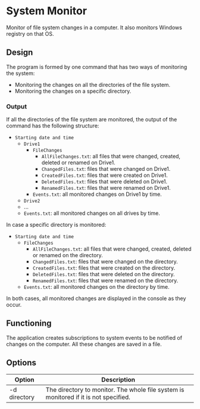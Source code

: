 # System Monitor

Monitor of file system changes in a computer. It also monitors Windows registry on that OS.

## Design

The program is formed by one command that has two ways of monitoring the system:

- Monitoring the changes on all the directories of the file system.
- Monitoring the changes on a specific directory.

### Output

If all the directories of the file system are monitored, the output of the command has the following structure:

- `Starting date and time`
  - `Drive1`
    - `FileChanges`
      - `AllFileChanges.txt`: all files that were changed, created, deleted or renamed on Drive1.
      - `ChangedFiles.txt`: files that were changed on Drive1.
      - `CreatedFiles.txt`: files that were created on Drive1.
      - `DeletedFiles.txt`: files that were deleted on Drive1.
      - `RenamedFiles.txt`: files that were renamed on Drive1.
    - `Events.txt`: all monitored changes on Drive1 by time.
  - `Drive2`
  - ...
  - `Events.txt`: all monitored changes on all drives by time.

In case a specific directory is monitored:

- `Starting date and time`
  - `FileChanges`
    - `AllFileChanges.txt`: all files that were changed, created, deleted or renamed on the directory.
    - `ChangedFiles.txt`: files that were changed on the directory.
    - `CreatedFiles.txt`: files that were created on the directory.
    - `DeletedFiles.txt`: files that were deleted on the directory.
    - `RenamedFiles.txt`: files that were renamed on the directory.
  - `Events.txt`: all monitored changes on the directory by time.

In both cases, all monitored changes are displayed in the console as they occur.

## Functioning

The application creates subscriptions to system events to be notified of changes on the computer. All these changes are saved in a file.

## Options

Option|Description
-|-
-d directory|The directory to monitor. The whole file system is monitored if it is not specified.